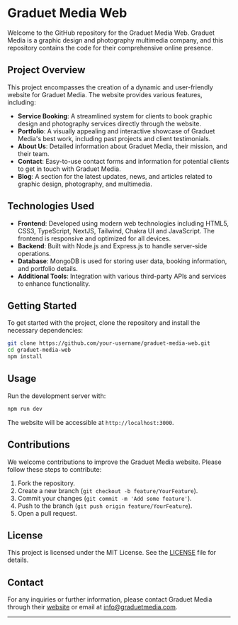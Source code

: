 # Graduet Media Web

Welcome to the GitHub repository for the Graduet Media Web. Graduet Media is a graphic design and photography multimedia company, and this repository contains the code for their comprehensive online presence.

## Project Overview

This project encompasses the creation of a dynamic and user-friendly website for Graduet Media. The website provides various features, including:

- **Service Booking**: A streamlined system for clients to book graphic design and photography services directly through the website.
- **Portfolio**: A visually appealing and interactive showcase of Graduet Media's best work, including past projects and client testimonials.
- **About Us**: Detailed information about Graduet Media, their mission, and their team.
- **Contact**: Easy-to-use contact forms and information for potential clients to get in touch with Graduet Media.
- **Blog**: A section for the latest updates, news, and articles related to graphic design, photography, and multimedia.

## Technologies Used

- **Frontend**: Developed using modern web technologies including HTML5, CSS3, TypeScript, NextJS, Tailwind, Chakra UI and JavaScript. The frontend is responsive and optimized for all devices.
- **Backend**: Built with Node.js and Express.js to handle server-side operations.
- **Database**: MongoDB is used for storing user data, booking information, and portfolio details.
- **Additional Tools**: Integration with various third-party APIs and services to enhance functionality.

## Getting Started

To get started with the project, clone the repository and install the necessary dependencies:

```bash
git clone https://github.com/your-username/graduet-media-web.git
cd graduet-media-web
npm install
```

## Usage

Run the development server with:

```bash
npm run dev
```

The website will be accessible at `http://localhost:3000`.

## Contributions

We welcome contributions to improve the Graduet Media website. Please follow these steps to contribute:

1. Fork the repository.
2. Create a new branch (`git checkout -b feature/YourFeature`).
3. Commit your changes (`git commit -m 'Add some feature'`).
4. Push to the branch (`git push origin feature/YourFeature`).
5. Open a pull request.

## License

This project is licensed under the MIT License. See the [LICENSE](LICENSE) file for details.

## Contact

For any inquiries or further information, please contact Graduet Media through their [website](http://graduetmedia.com/contact) or email at info@graduetmedia.com.

---
